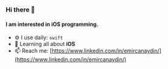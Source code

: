 ### Hi there 👋

#### I am interested in iOS programming.

- ⚙️ I use daily: `swift`
- 🌱 Learning all about **iOS**
- 📫 Reach me: [https://www.linkedin.com/in/emircanaydin/](https://www.linkedin.com/in/emircanaydin/)
